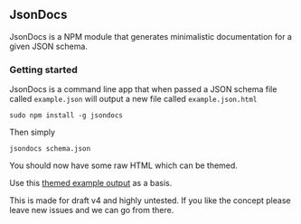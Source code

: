 ## JsonDocs

JsonDocs is a NPM module that generates minimalistic documentation for a given JSON schema.

### Getting started

JsonDocs is a command line app that when passed a JSON schema file called `example.json` will output a new file called `example.json.html`

```
sudo npm install -g jsondocs
```

Then simply

```
jsondocs schema.json
```

You should now have some raw HTML which can be themed.

Use this [themed example output](http://codepen.io/thomasdavis/pen/jBrya) as a basis.

This is made for draft v4 and highly untested. If you like the concept please leave new issues and we can go from there.
